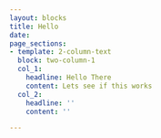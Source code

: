 ```yaml
---
layout: blocks
title: Hello
date: 
page_sections:
- template: 2-column-text
  block: two-column-1
  col_1:
    headline: Hello There
    content: Lets see if this works
  col_2:
    headline: ''
    content: ''

---
```

